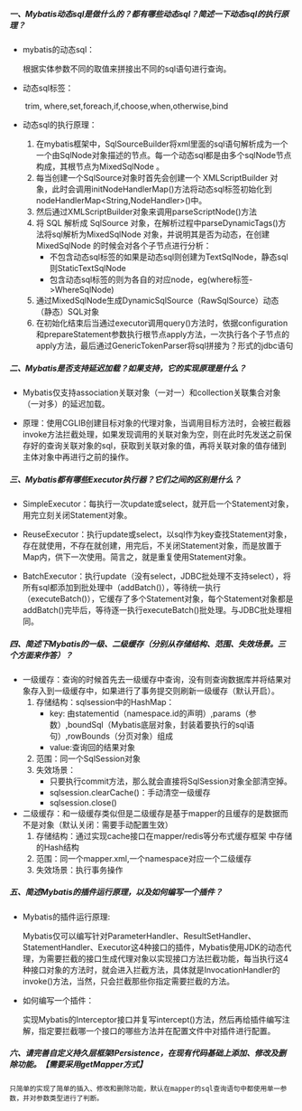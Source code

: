##### 一、Mybatis动态sql是做什么的？都有哪些动态sql？简述一下动态sql的执行原理？

-  mybatis的动态sql： 

    根据实体参数不同的取值来拼接出不同的sql语句进行查询。

- 动态sql标签：

  	​	trim, where,set,foreach,if,choose,when,otherwise,bind

- 动态sql的执行原理：

   1. 在mybatis框架中，SqlSourceBuilder将xml里面的sql语句解析成为一个一个由SqlNode对象描述的节点。每一个动态sql都是由多个sqlNode节点构成，其根节点为MixedSqlNode 。
   2. 每当创建一个SqlSource对象时首先会创建一个 XMLScriptBuilder 对象，此时会调用initNodeHandlerMap()方法将动态sql标签初始化到nodeHandlerMap<String,NodeHandler>()中。
   3. 然后通过XMLScriptBuilder对象来调用parseScriptNode()方法
   4. 将 SQL 解析成 SqlSource 对象，在解析过程中parseDynamicTags()方法将sql解析为MixedSqlNode 对象，并说明其是否为动态，在创建MixedSqlNode 的时候会对各个子节点进行分析：
      -  不包含动态sql标签的如果是动态sql则创建为TextSqlNode，静态sql则StaticTextSqlNode
      -  包含动态sql标签的则为各自的对应node，eg(where标签->WhereSqlNode)
   5. 通过MixedSqlNode生成DynamicSqlSource（RawSqlSource）动态（静态）SQL对象
   6. 在初始化结束后当通过executor调用query()方法时，依据configuration和prepareStatement参数执行根节点apply方法，一次执行各个子节点的apply方法，最后通过GenericTokenParser将sql拼接为？形式的jdbc语句

##### 二、Mybatis是否支持延迟加载？如果支持，它的实现原理是什么？

- Mybatis仅支持association关联对象（一对一）和collection关联集合对象（一对多）的延迟加载。

- 原理：使用CGLIB创建目标对象的代理对象，当调用目标方法时，会被拦截器invoke方法拦截处理，如果发现调用的关联对象为空，则在此时先发送之前保存好的查询关联对象的sql，获取到关联对象的值，再将关联对象的值存储到主体对象中再进行之前的操作。

##### 三、Mybatis都有哪些Executor执行器？它们之间的区别是什么？

- SimpleExecutor：每执行一次update或select，就开启一个Statement对象，用完立刻关闭Statement对象。

- ReuseExecutor：执行update或select，以sql作为key查找Statement对象，存在就使用，不存在就创建，用完后，不关闭Statement对象，而是放置于Map内，供下一次使用。简言之，就是重复使用Statement对象。

- BatchExecutor：执行update（没有select，JDBC批处理不支持select），将所有sql都添加到批处理中（addBatch()），等待统一执行（executeBatch()），它缓存了多个Statement对象，每个Statement对象都是addBatch()完毕后，等待逐一执行executeBatch()批处理。与JDBC批处理相同。

##### 四、简述下Mybatis的一级、二级缓存（分别从存储结构、范围、失效场景。三个方面来作答）？

- 一级缓存：查询的时候首先去一级缓存中查询，没有则查询数据库并将结果对象存入到一级缓存中，如果进行了事务提交则刷新一级缓存（默认开启）。
  1. 存储结构：sqlsession中的HashMap：
     - key: 由statementid（namespace.id的声明）,params（参数）,boundSql（Mybatis底层对象，封装着要执行的sql语句）,rowBounds（分页对象）组成
     - value:查询回的结果对象
  2. 范围：同一个SqlSession对象
  3. 失效场景：
     - 只要执行commit方法，那么就会直接将SqlSession对象全部清空掉。
     - sqlsession.clearCache()：手动清空一级缓存
     - sqlsession.close()
- 二级缓存：和一级缓存类似但是二级缓存是基于mapper的且缓存的是数据而不是对象（默认关闭：需要手动配置生效）
  1. 存储结构：通过实现cache接口在mapper/redis等分布式缓存框架 中存储的Hash结构
  2. 范围：同一个mapper.xml,一个namespace对应一个二级缓存
  3. 失效场景：执行事务操作

##### 五、简述Mybatis的插件运行原理，以及如何编写一个插件？

- Mybatis的插件运行原理:

  ​	Mybatis仅可以编写针对ParameterHandler、ResultSetHandler、StatementHandler、Executor这4种接口的插件，Mybatis使用JDK的动态代理，为需要拦截的接口生成代理对象以实现接口方法拦截功能，每当执行这4种接口对象的方法时，就会进入拦截方法，具体就是InvocationHandler的invoke()方法，当然，只会拦截那些你指定需要拦截的方法。

- 如何编写一个插件：

  ​	实现Mybatis的Interceptor接口并复写intercept()方法，然后再给插件编写注解，指定要拦截哪一个接口的哪些方法并在配置文件中对插件进行配置。
##### 六、请完善自定义持久层框架IPersistence，在现有代码基础上添加、修改及删除功能。【需要采用getMapper方式】
    只简单的实现了简单的插入、修改和删除功能，默认在mapper的sql查询语句中都使用单一参数，并对参数类型进行了判断。




